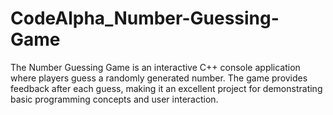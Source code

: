 # CodeAlpha_Number-Guessing-Game
The Number Guessing Game is an interactive C++ console application where players guess a randomly generated number. The game provides feedback after each guess, making it an excellent project for demonstrating basic programming concepts and user interaction.
